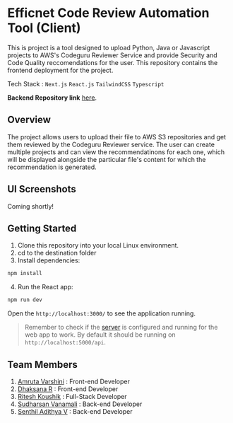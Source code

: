 # Efficnet Code Review Automation Tool (Client) 
This is project is a tool designed to upload Python, Java or Javascript projects to AWS's Codeguru Reviewer Service and provide Security and Code Quality reccomendations for the user.
This repository contains the frontend deployment for the project.

Tech Stack : `Next.js` `React.js` `TailwindCSS` `Typescript` 

**Backend Repository link** [here](https://github.com/IAmRiteshKoushik/coderev-bk).

## Overview
The project allows users to upload their file to AWS S3 repositories and get 
them reviewed by the Codeguru Reviewer service. The user can create multiple 
projects and can view the recommendatinons for each one, which will be displayed 
alongside the particular file's content for which the recommendation is 
generated.

## UI Screenshots
Coming shortly!

## Getting Started
1. Clone this repository into your local Linux environment.
2. cd to the destination folder
3. Install dependencies:

```bash
npm install
```
4. Run the React app:
```bash
npm run dev
```
Open the `http://localhost:3000/` to see the application running.

>Remember to check if the [server](https://github.com/IAmRiteshKoushik/coderev-bk) is configured and running for the web app to work. By default it should be running
on `http://localhost:5000/api`.

## Team Members

1. [Amruta Varshini](https://github.com/varshiniert) : Front-end Developer
2. [Dhaksana R](https://github.com/Dhaksana) : Front-end Developer
3. [Ritesh Koushik](https://github.com/IAmRiteshKoushik) : Full-Stack Developer
4. [Sudharsan Vanamali](https://github.com/Astrasv) : Back-end Developer
5. [Senthil Adithya V](https://github.com/a-dithya04) : Back-end Developer
